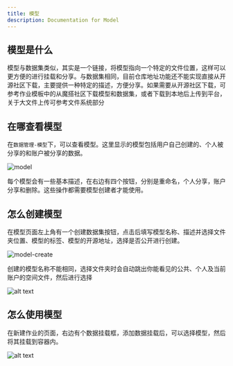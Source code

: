 ```yaml
---
title: 模型
description: Documentation for Model
---
```


## 模型是什么

模型与数据集类似，其实是一个链接，将模型指向一个特定的文件位置，这样可以更方便的进行挂载和分享。与数据集相同，目前仓库地址功能还不能实现直接从开源社区下载，主要提供一种特定的描述，方便分享。如果需要从开源社区下载，可参考作业模板中的从魔搭社区下载模型和数据集，或者下载到本地后上传到平台，关于大文件上传可参考文件系统部分

## 在哪查看模型

在`数据管理-模型`下，可以查看模型。这里显示的模型包括用户自己创建的、个人被分享的和账户被分享的数据。

![model](./img/model.png)

每个模型会有一些基本描述，在右边有四个按钮，分别是重命名，个人分享，账户分享和删除。这些操作都需要模型创建者才能使用。

## 怎么创建模型

在模型页面左上角有一个创建数据集按钮，点击后填写模型名称、描述并选择文件夹位置、模型的标签、模型的开源地址，选择是否公开进行创建。

![model-create](./img/model-create.png)

创建的模型名称不能相同，选择文件夹时会自动跳出你能看见的公共、个人及当前账户的空间文件，然后进行选择

![alt text](./img/select-file.png)

## 怎么使用模型

在新建作业的页面，右边有个数据挂载框，添加数据挂载后，可以选择模型，然后将其挂载到容器内。

![alt text](./img/mount.png)
